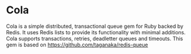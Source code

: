 Cola
==========

Cola is a simple distributed, transactional queue gem for Ruby backed by Redis. It uses Redis lists to provide its functionality with minimal additions. Cola supports transactions, retries, deadletter queues and timeouts. This gem is based on https://github.com/taganaka/redis-queue


